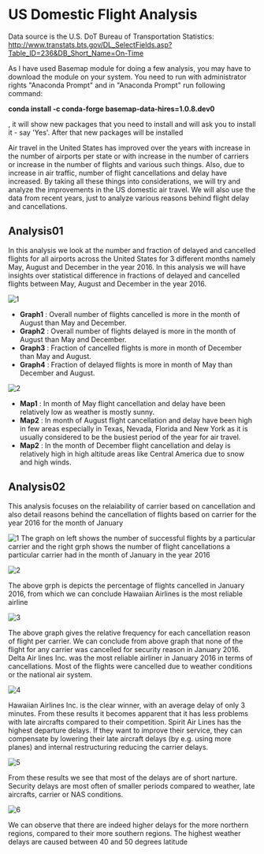 # US Domestic Flight Analysis

Data source is the U.S. DoT Bureau of Transportation Statistics:
http://www.transtats.bts.gov/DL_SelectFields.asp?Table_ID=236&DB_Short_Name=On-Time

As I have used Basemap module for doing a few analysis, you may have to download the module on your system.
You need to run with administrator rights "Anaconda Prompt" and in "Anaconda Prompt" run following command:

**conda install -c conda-forge basemap-data-hires=1.0.8.dev0**

, it will show new packages that you need to install and will ask you to install it - say 'Yes'.
After that new packages will be installed

Air travel in the United States has improved over the years with increase in the number of airports per state or with increase in the number of carriers or increase in the number of flights and various such things. Also, due to increase in air traffic, number of flight cancellations and delay have increased. By taking all these things into considerations, we will try and analyze the improvements in the US domestic air travel. We will also use the data from recent years, just to analyze various reasons behind flight delay and cancellations.

## Analysis01
In this analysis we look at the number and fraction of delayed and cancelled flights for all airports across the United States for 3 different months namely May, August and December in the year 2016. In this analysis we will have insights over statistical difference in fractions of delayed and cancelled flights between May, August and December in the year 2016.

![1](https://cloud.githubusercontent.com/assets/25044649/25306221/e14ed3f4-2756-11e7-9557-8734c92e2ea8.png)
* **Graph1** : Overall number of flights cancelled is more in the month of August than May and December.
* **Graph2** : Overall number of flights delayed is more in the month of August than May and December.
* **Graph3** : Fraction of cancelled flights is more in month of December than May and August.
* **Graph4** : Fraction of delayed flights is more in month of May than December and August.

![2](https://cloud.githubusercontent.com/assets/25044649/25306224/e5991a78-2756-11e7-9160-2d35e7d653d4.png)
* **Map1** : In month of May flight cancellation and delay have been relatively low as weather is mostly sunny.
* **Map2** : In month of August flight cancellation and delay have been high in few areas especially in Texas, Nevada, Florida and New York as it        is usually considered to be the busiest period of the year for air travel.
* **Map2** : In the month of December flight cancellation and delay is relatively high in high altitude areas like Central America due to snow          and high winds.

## Analysis02
This analysis focuses on the relaiability of carrier based on cancellation and also detail reasons behind the cancellation of flights based on carrier for the year 2016 for the month of January 

![1](https://cloud.githubusercontent.com/assets/25044649/25306339/36ed86e6-2759-11e7-8685-b7e5822b1a8a.png)
The graph on left shows the number of successful flights by a particular carrier and the right grph shows the number of flight cancellations a particular carrier had in the month of January in the year 2016

![2](https://cloud.githubusercontent.com/assets/25044649/25306341/38d072fc-2759-11e7-8d5f-0f6061003e91.png)

The above grph is depicts the percentage of flights cancelled in January 2016, from which we can conclude Hawaiian Airlines is the most reliable airline

![3](https://cloud.githubusercontent.com/assets/25044649/25306343/3afbfd6c-2759-11e7-9e70-2dd093240264.png)

The above graph gives the relative frequency for each cancellation reason of flight per carrier. We can conclude from above graph that none of the flight for any carrier was cancelled for security reason in January 2016. Delta Air lines Inc. was the most reliable airliner in January 2016 in terms of cancellations. Most of the flights were cancelled due to weather conditions or the national air system.

![4](https://cloud.githubusercontent.com/assets/25044649/25306344/3cf5ad48-2759-11e7-895b-6a85c99bcb2a.png)

Hawaiian Airlines Inc. is the clear winner, with an average delay of only 3 minutes. From these results it becomes apparent that it has less problems with late aircrafts compared to their competition. Spirit Air Lines has the highest departure delays. If they want to improve their service, they can compensate by lowering their late aircraft delays (by e.g. using more planes) and internal restructuring reducing the carrier delays.

![5](https://cloud.githubusercontent.com/assets/25044649/25306345/3eedb05a-2759-11e7-9015-009c51502d97.png)

From these results we see that most of the delays are of short narture. Security delays are most often of smaller periods compared to weather, late aircrafts, carrier or NAS conditions.

![6](https://cloud.githubusercontent.com/assets/25044649/25306347/4083cb66-2759-11e7-90b8-a8c93d052ebf.png)

We can observe that there are indeed higher delays for the more northern regions, compared to their more southern regions. The highest weather delays are caused between 40 and 50 degrees latitude
